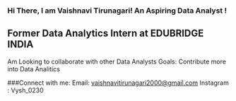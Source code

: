 ### Hi There, I am Vaishnavi Tirunagari! An Aspiring Data Analyst !
## Former Data Analytics Intern at EDUBRIDGE INDIA
Am Looking to collaborate with other Data Analysts
Goals: Contribute more into Data Analitics 

###Connect with me:
Email: vaishnavitirunagari2000@gmail.com
Instagram : Vysh_0230
